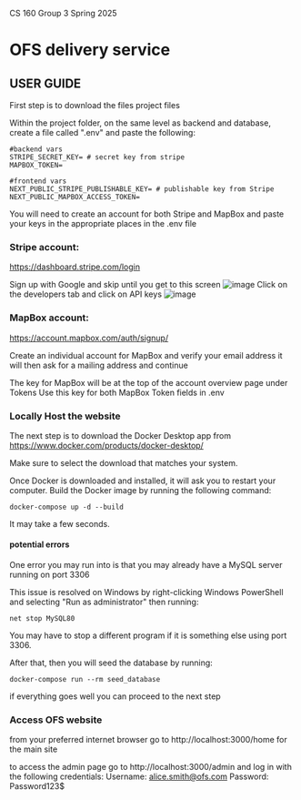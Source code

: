 CS 160 Group 3 Spring 2025

# OFS delivery service 

## USER GUIDE

First step is to download the files project files

Within the project folder, on the same level as backend and database, create a file called ".env" and paste the following:
```
#backend vars
STRIPE_SECRET_KEY= # secret key from stripe
MAPBOX_TOKEN= 

#frontend vars
NEXT_PUBLIC_STRIPE_PUBLISHABLE_KEY= # publishable key from Stripe
NEXT_PUBLIC_MAPBOX_ACCESS_TOKEN=
```

You will need to create an account for both Stripe and MapBox and paste your keys in the appropriate places in the .env file

### Stripe account:
https://dashboard.stripe.com/login

Sign up with Google and skip until you get to this screen
![image](https://github.com/user-attachments/assets/d48fae41-7b14-412b-acc2-6002e32a0c09)
Click on the developers tab and click on API keys
![image](https://github.com/user-attachments/assets/b425d5e9-351e-49a5-9031-95f15888e692)

### MapBox account:
https://account.mapbox.com/auth/signup/

Create an individual account for MapBox and verify your email address
it will then ask for a mailing address and continue

The key for MapBox will be at the top of the account overview page under Tokens
Use this key for both MapBox Token fields in .env

### Locally Host the website

The next step is to download the Docker Desktop app from https://www.docker.com/products/docker-desktop/ 

Make sure to select the download that matches your system.


Once Docker is downloaded and installed, it will ask you to restart your computer. 
Build the Docker image by running the following command:
```
docker-compose up -d --build
```
It may take a few seconds.

#### potential errors

One error you may run into is that you may already have a MySQL server running on port 3306

This issue is resolved on Windows by right-clicking Windows PowerShell and selecting "Run as administrator" then running:
```
net stop MySQL80
```
You may have to stop a different program if it is something else using port 3306.


After that, then you will seed the database by running:
```
docker-compose run --rm seed_database
```
if everything goes well you can proceed to the next step

### Access OFS website
from your preferred internet browser go to http://localhost:3000/home for the main site

to access the admin page go to http://localhost:3000/admin and log in with the following credentials:
Username: alice.smith@ofs.com
Password: Password123$


